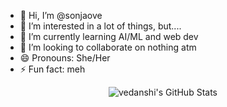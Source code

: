 - 👋 Hi, I’m @sonjaove
- 👀 I’m interested in a lot of things, but....
- 🌱 I’m currently learning AI/ML and web dev
- 💞️ I’m looking to collaborate on nothing atm
- 😄 Pronouns: She/Her
- ⚡ Fun fact: meh 
<div align="center">
  <img src="https://github-readme-stats.vercel.app/api?username=sonjaove&show_icons=true&theme=radical" alt="vedanshi's GitHub Stats" />
</div>
<!---
sonjaove/sonjaove is a ✨ special ✨ repository because its `README.md` (this file) appears on your GitHub profile.
You can click the Preview link to take a look at your changes.
--->
